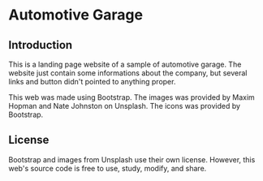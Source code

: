 # Automotive Garage

## Introduction
This is a landing page website of a sample of automotive garage. The website
just contain some informations about the company, but several links and button
didn't pointed to anything proper.

This web was made using Bootstrap. The images was provided by Maxim Hopman and
Nate Johnston on Unsplash. The icons was provided by Bootstrap.

## License
Bootstrap and images from Unsplash use their own license. However, this web's
source code is free to use, study, modify, and share.
